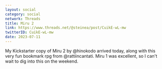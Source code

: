 ```yaml
---
layout: social
category: social
network: Threads
title: Miru 2
link: https://www.threads.net/@steinea/post/CuikE-wL-mw
twitterID: CuikE-wL-mw
date: 2023-07-11
---
```


My Kickstarter copy of Miru 2 by @hinokodo arrived today, along with this very fun bookmark rpg from @rattiincantati. Miru 1 was excellent, so I can't wait to dig into this on the weekend.
